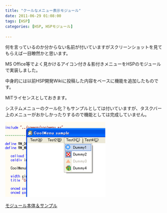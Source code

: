 ```yaml
---
title: "クールなメニュー表示モジュール"
date: 2011-06-29 01:08:00
tags: [HSP]
categories: [HSP, HSPモジュール]

---
```


何を言っているのか分からない名前が付いていますがスクリーンショットを見てもらえば一目瞭然かと思います。

MS Office等でよく見かけるアイコン付き＆影付きメニューをHSPのモジュールで実装しました。

中身的には以前HSP開発Wikiに投稿した内容をベースに機能を追加したものです。

MITライセンスとしておきます。

システムメニューのクール化？もサンプルとしては付いていますが、タスクバー上のメニューがおかしかったりするので機能としては完成していません。

![クールなメニュー表示モジュールSS][1]

 [1]: /images/2011_0629_coolmenu.png

[モジュール本体＆サンプル][2]

 [2]: /files/20110530_0034_coolmenu.zip
